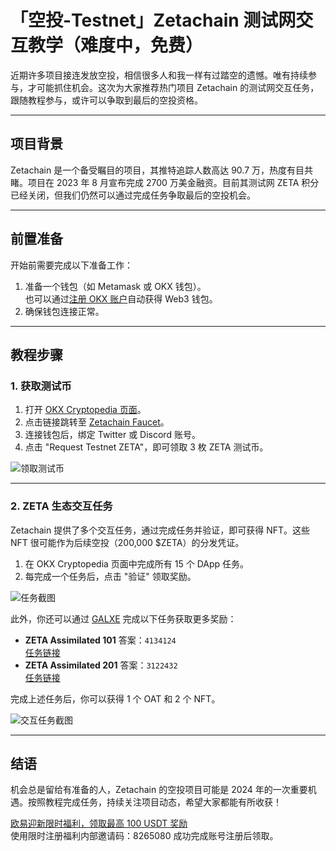 # 「空投-Testnet」Zetachain 测试网交互教学（难度中，免费）

近期许多项目接连发放空投，相信很多人和我一样有过踏空的遗憾。唯有持续参与，才可能抓住机会。这次为大家推荐热门项目 Zetachain 的测试网交互任务，跟随教程参与，或许可以争取到最后的空投资格。


---

## 项目背景

Zetachain 是一个备受瞩目的项目，其推特追踪人数高达 90.7 万，热度有目共睹。项目在 2023 年 8 月宣布完成 2700 万美金融资。目前其测试网 ZETA 积分已经关闭，但我们仍然可以通过完成任务争取最后的空投机会。

---

## 前置准备

开始前需要完成以下准备工作：

1. 准备一个钱包（如 Metamask 或 OKX 钱包）。  
   也可以通过[注册 OKX 账户](https://bit.ly/OKXe)自动获得 Web3 钱包。
2. 确保钱包连接正常。

---

## 教程步骤

### 1. 获取测试币

1. 打开 [OKX Cryptopedia 页面](https://bit.ly/OKXe)。
2. 点击链接跳转至 [Zetachain Faucet](https://labs.zetachain.com/get-zeta)。
3. 连接钱包后，绑定 Twitter 或 Discord 账号。
4. 点击 "Request Testnet ZETA"，即可领取 3 枚 ZETA 测试币。

![领取测试币](https://i0.wp.com/jenoteblog.com/wp-content/uploads/2024/01/zetafaucet.png?resize=1170%2C546&ssl=1)

---

### 2. ZETA 生态交互任务

Zetachain 提供了多个交互任务，通过完成任务并验证，即可获得 NFT。这些 NFT 很可能作为后续空投（200,000 $ZETA）的分发凭证。

1. 在 OKX Cryptopedia 页面中完成所有 15 个 DApp 任务。
2. 每完成一个任务后，点击 "验证" 领取奖励。

![任务截图](https://i0.wp.com/jenoteblog.com/wp-content/uploads/2024/01/%E8%9E%A2%E5%B9%95%E6%93%B7%E5%8F%96%E7%95%AB%E9%9D%A2-2024-01-13-124323.png?resize=1170%2C557&ssl=1)

此外，你还可以通过 [GALXE](https://galxe.com/ZetaChain/campaign/GCatUUwYSY) 完成以下任务获取更多奖励：

- **ZETA Assimilated 101** 答案：`4134124`  
  [任务链接](https://galxe.com/ZetaChain/campaign/GCormU4Rky)
- **ZETA Assimilated 201** 答案：`3122432`  
  [任务链接](https://galxe.com/ZetaChain/campaign/GC8fMU4Ced)

完成上述任务后，你可以获得 1 个 OAT 和 2 个 NFT。

![交互任务截图](https://i0.wp.com/jenoteblog.com/wp-content/uploads/2024/01/%E8%9E%A2%E5%B9%95%E6%93%B7%E5%8F%96%E7%95%AB%E9%9D%A2-2024-01-13-133408.png?resize=1170%2C544&ssl=1)

---

## 结语

机会总是留给有准备的人，Zetachain 的空投项目可能是 2024 年的一次重要机遇。按照教程完成任务，持续关注项目动态，希望大家都能有所收获！

[欧易迎新限时福利，领取最高 100 USDT 奖励](https://bit.ly/OKXe)  
使用限时注册福利内部邀请码：8265080 成功完成账号注册后领取。
